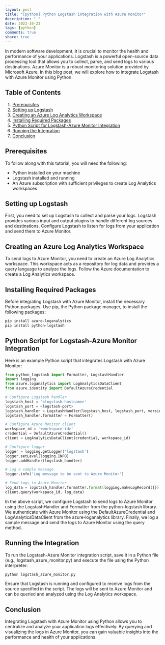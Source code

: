 ```yaml
---
layout: post
title: "[python] Python Logstash integration with Azure Monitor"
description: " "
date: 2023-10-23
tags: [python]
comments: true
share: true
---
```


In modern software development, it is crucial to monitor the health and performance of your applications. Logstash is a powerful open-source data processing tool that allows you to collect, parse, and send logs to various destinations. Azure Monitor is a robust monitoring solution provided by Microsoft Azure. In this blog post, we will explore how to integrate Logstash with Azure Monitor using Python.

## Table of Contents

1. [Prerequisites](#prerequisites)
2. [Setting up Logstash](#setting-up-logstash)
3. [Creating an Azure Log Analytics Workspace](#creating-an-azure-log-analytics-workspace)
4. [Installing Required Packages](#installing-required-packages)
5. [Python Script for Logstash-Azure Monitor Integration](#python-script-for-logstash-azure-monitor-integration)
6. [Running the Integration](#running-the-integration)
7. [Conclusion](#conclusion)

## Prerequisites<a name="prerequisites"></a>

To follow along with this tutorial, you will need the following:

- Python installed on your machine
- Logstash installed and running
- An Azure subscription with sufficient privileges to create Log Analytics workspaces

## Setting up Logstash<a name="setting-up-logstash"></a>

First, you need to set up Logstash to collect and parse your logs. Logstash provides various input and output plugins to handle different log sources and destinations. Configure Logstash to listen for logs from your application and send them to Azure Monitor.

## Creating an Azure Log Analytics Workspace<a name="creating-an-azure-log-analytics-workspace"></a>

To send logs to Azure Monitor, you need to create an Azure Log Analytics workspace. This workspace acts as a repository for log data and provides a query language to analyze the logs. Follow the Azure documentation to create a Log Analytics workspace.

## Installing Required Packages<a name="installing-required-packages"></a>

Before integrating Logstash with Azure Monitor, install the necessary Python packages. Use pip, the Python package manager, to install the following packages:

```bash
pip install azure-loganalytics
pip install python-logstash
```

## Python Script for Logstash-Azure Monitor Integration<a name="python-script-for-logstash-azure-monitor-integration"></a>

Here is an example Python script that integrates Logstash with Azure Monitor:

```python
from python_logstash import Formatter, LogstashHandler
import logging
from azure.loganalytics import LogAnalyticsDataClient
from azure.identity import DefaultAzureCredential

# Configure Logstash handler
logstash_host = '<logstash-hostname>'
logstash_port = <logstash-port>
logstash_handler = LogstashHandler(logstash_host, logstash_port, version=1)
logstash_handler.formatter = Formatter()

# Configure Azure Monitor client
workspace_id = '<workspace-id>'
credential = DefaultAzureCredential()
client = LogAnalyticsDataClient(credential, workspace_id)

# Configure logger
logger = logging.getLogger('logstash')
logger.setLevel(logging.INFO)
logger.addHandler(logstash_handler)

# Log a sample message
logger.info('Log message to be sent to Azure Monitor')

# Send logs to Azure Monitor
log_data = logstash_handler.formatter.format(logging.makeLogRecord({}))
client.query(workspace_id, log_data)
```

In the above script, we configure Logstash to send logs to Azure Monitor using the LogstashHandler and Formatter from the python-logstash library. We authenticate with Azure Monitor using the DefaultAzureCredential and LogAnalyticsDataClient from the azure-loganalytics library. Finally, we log a sample message and send the logs to Azure Monitor using the query method.

## Running the Integration<a name="running-the-integration"></a>

To run the Logstash-Azure Monitor integration script, save it in a Python file (e.g., logstash_azure_monitor.py) and execute the file using the Python interpreter:

```bash
python logstash_azure_monitor.py
```

Ensure that Logstash is running and configured to receive logs from the source specified in the script. The logs will be sent to Azure Monitor and can be queried and analyzed using the Log Analytics workspace.

## Conclusion<a name="conclusion"></a>

Integrating Logstash with Azure Monitor using Python allows you to centralize and analyze your application logs effectively. By querying and visualizing the logs in Azure Monitor, you can gain valuable insights into the performance and health of your applications.
